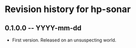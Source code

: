 # Revision history for hp-sonar

## 0.1.0.0 -- YYYY-mm-dd

* First version. Released on an unsuspecting world.
